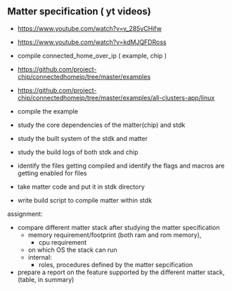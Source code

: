 ## Matter specification ( yt videos)

- https://www.youtube.com/watch?v=v_285vCHifw
- https://www.youtube.com/watch?v=kdMJQFDRoss

- compile connected_home_over_ip ( example, chip )
- https://github.com/project-chip/connectedhomeip/tree/master/examples
- https://github.com/project-chip/connectedhomeip/tree/master/examples/all-clusters-app/linux

- compile the example
- study the core dependencies of the matter(chip) and stdk
- study the built system of the stdk and matter
- study the build logs of both stdk and chip
- identify the files getting compiled and identify the flags and macros
  are getting enabled for files
- take matter code and put it in stdk directory
- write build script to compile matter within stdk

assignment:
- compare different matter stack after studying the matter specification
  - memory requirement/footprint (both ram and rom memory), 
    - cpu requirement
  - on which OS the stack can run
  - internal:
  	- roles, procedures defined by the matter sepcification
- prepare a report on the feature supported by the different matter
  stack, (table, in summary)
  



